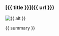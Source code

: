<div class="book">

  ### [{{ title }}]({{ url }})

  <div class="align-horizontal">
  <img src="{{ image }}" alt="{{ alt }}" class="dropshadow">

  <p class="padding">
  {{ summary }}
  </p>

  </div>

</div>
